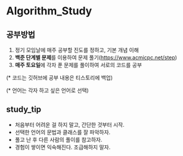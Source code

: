 # Algorithm_Study

## 공부방법 
1. 정기 모임날에 매주 공부할 진도를 정하고, 기본 개념 이해
2. **백준 단계별 문제**를 이용하여 문제 풀기(https://www.acmicpc.net/step)
3. **매주 토요일**에 각자 푼 문제를 풀이하여 서로의 코드를 공부 

(* 코드는 깃허브에 공부 내용은 티스토리에 백업)

(* 언어는 각자 하고 싶은 언어로 선택)

## study_tip
* 처음부터 어려운 걸 하지 말고, 간단한 것부터 시작.
* 선택한 언어의 문법과 클래스를 잘 파악하자.
* 풀고 난 후 다른 사람의 풀이를 참고하자.
* 경험이 쌓이면 익숙해진다. 조급해하지 말자.
